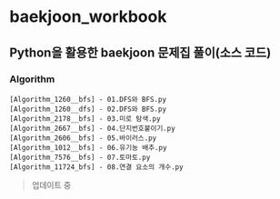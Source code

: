 # baekjoon_workbook
## Python을 활용한 baekjoon 문제집 풀이(소스 코드)

### Algorithm
```
[Algorithm_1260__bfs] - 01.DFS와 BFS.py
[Algorithm_1260__dfs] - 02.DFS와 BFS.py
[Algorithm_2178__bfs] - 03.미로 탐색.py
[Algorithm_2667__bfs] - 04.단지번호붙이기.py
[Algorithm_2606__bfs] - 05.바이러스.py
[Algorithm_1012__bfs] - 06.유기농 배추.py
[Algorithm_7576__bfs] - 07.토마토.py
[Algorithm_11724_bfs] - 08.연결 요소의 개수.py
```

> 업데이트 중
